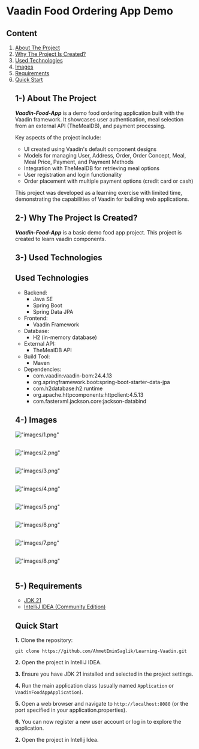# Vaadin Food Ordering App Demo

## Content

<ol>
        <a href="#about-project"><li>About The Project</li></a>
        <a href="#why-project-created"><li>Why The Project Is Created?</li></a>
        <a href="#used-technologies"><li>Used Technologies</li></a>
        <a href="#image"><li>Images </li></a>
        </li>
        <a href="#requirements"><li>Requirements</li></a>
         <a href="#quick-start"><li>Quick Start</li></a>
         <ol>
</ol>

## <span id="about-project">1-) About The Project</span>


***Vaadin-Food-App*** is a demo food ordering application built with the Vaadin framework. It showcases user authentication, meal selection from an external API (TheMealDB), and payment processing.

Key aspects of the project include:
- UI created using Vaadin's default component designs
- Models for managing User, Address, Order, Order Concept, Meal, Meal Price, Payment, and Payment Methods
- Integration with TheMealDB for retrieving meal options
- User registration and login functionality
- Order placement with multiple payment options (credit card or cash)

This project was developed as a learning exercise with limited time, demonstrating the capabilities of Vaadin for building web applications.


## <span id="why-project-created">2-) Why The Project Is Created?</span >

***Vaadin-Food-App*** is a basic demo food app project. This project is created to learn vaadin components.

## <span id="used-technologies">3-) Used Technologies</span>

## <span id="used-technologies">Used Technologies</span>

* Backend:
  * Java SE
  * Spring Boot
  * Spring Data JPA
* Frontend:
  * Vaadin Framework
* Database:
  * H2 (in-memory database)
* External API:
  * TheMealDB API
* Build Tool:
  * Maven 
* Dependencies:
  * com.vaadin:vaadin-bom:24.4.13
  * org.springframework.boot:spring-boot-starter-data-jpa
  * com.h2database:h2:runtime
  * org.apache.httpcomponents:httpclient:4.5.13
  * com.fasterxml.jackson.core:jackson-databind

## <span id="image">4-) Images </span>


!["images/1.png"](images/1.png) <br><br>

!["images/2.png"](images/2.png) <br><br>

!["images/3.png"](images/3.png)<br><br>

!["images/4.png"](images/4.png)<br> <br>

!["images/5.png"](images/5.png)<br> <br>

!["images/6.png"](images/6.png) <br><br>

!["images/7.png"](images/7.png) <br><br>

!["images/8.png"](images/8.png) <br><br>


## <span id="requirements">5-) Requirements</span>

* <a href="https://www.oracle.com/tr/java/technologies/javase/jdk21-archive-downloads.html">JDK 21</a>
* <a href="https://www.jetbrains.com/idea/download/?section=windows"> IntelliJ IDEA (Community Edition) </a>

## <span id="quick-start">Quick Start</span>

**1.** Clone the repository:
```
git clone https://github.com/AhmetEminSaglik/Learning-Vaadin.git
```
**2.** Open the project in IntelliJ IDEA.

**3.** Ensure you have JDK 21 installed and selected in the project settings.

**4.** Run the main application class (usually named `Application` or `VaadinFoodAppApplication`).

**5.** Open a web browser and navigate to `http://localhost:8080` (or the port specified in your application.properties).

**6.** You can now register a new user account or log in to explore the application.


**2.** Open the project in Intellij Idea.

